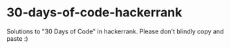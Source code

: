 # 30-days-of-code-hackerrank
Solutions to "30 Days of Code" in hackerrank. Please don't blindly copy and paste :)
